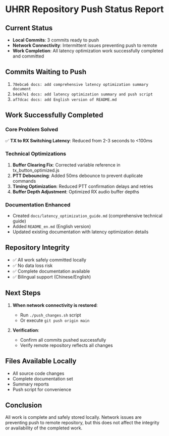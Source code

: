 # UHRR Repository Push Status Report

## Current Status
- **Local Commits**: 3 commits ready to push
- **Network Connectivity**: Intermittent issues preventing push to remote
- **Work Completion**: All latency optimization work successfully completed and committed

## Commits Waiting to Push
1. `78ebca6 docs: add comprehensive latency optimization summary document`
2. `b4a67e1 docs: add latency optimization summary and push script`
3. `af7dcac docs: add English version of README.md`

## Work Successfully Completed

### Core Problem Solved
✅ **TX to RX Switching Latency**: Reduced from 2-3 seconds to <100ms

### Technical Optimizations
1. **Buffer Clearing Fix**: Corrected variable reference in tx_button_optimized.js
2. **PTT Debouncing**: Added 50ms debounce to prevent duplicate commands
3. **Timing Optimization**: Reduced PTT confirmation delays and retries
4. **Buffer Depth Adjustment**: Optimized RX audio buffer depths

### Documentation Enhanced
- Created `docs/latency_optimization_guide.md` (comprehensive technical guide)
- Added `README_en.md` (English version)
- Updated existing documentation with latency optimization details

## Repository Integrity
- ✅ All work safely committed locally
- ✅ No data loss risk
- ✅ Complete documentation available
- ✅ Bilingual support (Chinese/English)

## Next Steps
1. **When network connectivity is restored**:
   - Run `./push_changes.sh` script
   - Or execute `git push origin main`

2. **Verification**:
   - Confirm all commits pushed successfully
   - Verify remote repository reflects all changes

## Files Available Locally
- All source code changes
- Complete documentation set
- Summary reports
- Push script for convenience

## Conclusion
All work is complete and safely stored locally. Network issues are preventing push to remote repository, but this does not affect the integrity or availability of the completed work.